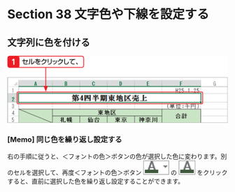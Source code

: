 # Section 38 文字色や下線を設定する

## 文字列に色を付ける

![](001.png)

### [Memo] 同じ色を繰り返し設定する

右の手順に従うと、＜フォントの色＞ボタンの色が選択した色に変わります。別のセルを選択して、再度＜フォントの色＞ボタン ![](icon_fcolor_down.png) の ![](icon_fcolor.png) をクリックすると、直前に選択した色を繰り返し設定することができます。
